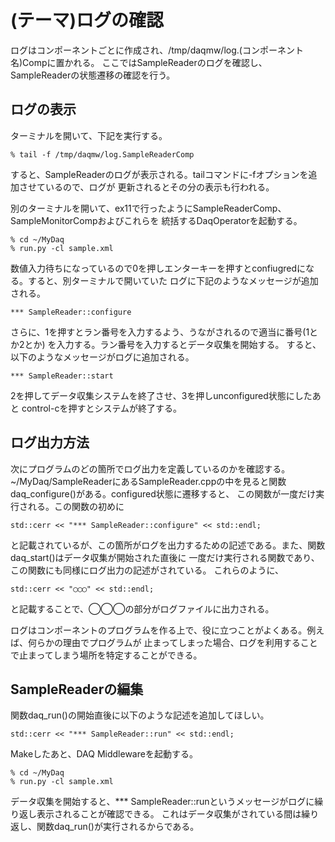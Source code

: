 (テーマ)ログの確認
====================================

ログはコンポーネントごとに作成され、/tmp/daqmw/log.(コンポーネント名)Compに置かれる。
ここではSampleReaderのログを確認し、SampleReaderの状態遷移の確認を行う。


ログの表示
--------------------------------
ターミナルを開いて、下記を実行する。

    % tail -f /tmp/daqmw/log.SampleReaderComp

すると、SampleReaderのログが表示される。tailコマンドに-fオプションを追加させているので、ログが
更新されるとその分の表示も行われる。

別のターミナルを開いて、ex11で行ったようにSampleReaderComp、SampleMonitorCompおよびこれらを
統括するDaqOperatorを起動する。

    % cd ~/MyDaq
    % run.py -cl sample.xml


数値入力待ちになっているので0を押しエンターキーを押すとconfiugredになる。すると、別ターミナルで開いていた
ログに下記のようなメッセージが追加される。

    *** SampleReader::configure

さらに、1を押すとラン番号を入力するよう、うながされるので適当に番号(1とか2とか)
を入力する。ラン番号を入力するとデータ収集を開始する。
すると、以下のようなメッセージがログに追加される。

    *** SampleReader::start

2を押してデータ収集システムを終了させ、3を押しunconfigured状態にしたあと control-cを押すとシステムが終了する。

ログ出力方法
--------------------------------
次にプログラムのどの箇所でログ出力を定義しているのかを確認する。
~/MyDaq/SampleReaderにあるSampleReader.cppの中を見ると関数daq_configure()がある。configured状態に遷移すると、
この関数が一度だけ実行される。この関数の初めに

    std::cerr << "*** SampleReader::configure" << std::endl;

と記載されているが、この箇所がログを出力するための記述である。また、関数daq_start()はデータ収集が開始された直後に
一度だけ実行される関数であり、この関数にも同様にログ出力の記述がされている。
これらのように、

    std::cerr << "◯◯◯" << std::endl;

と記載することで、◯◯◯の部分がログファイルに出力される。

ログはコンポーネントのプログラムを作る上で、役に立つことがよくある。例えば、何らかの理由でプログラムが
止まってしまった場合、ログを利用することで止まってしまう場所を特定することができる。


SampleReaderの編集
--------------------------------
関数daq_run()の開始直後に以下のような記述を追加してほしい。

    std::cerr << "*** SampleReader::run" << std::endl;

Makeしたあと、DAQ Middlewareを起動する。

    % cd ~/MyDaq
    % run.py -cl sample.xml

データ収集を開始すると、*** SampleReader::runというメッセージがログに繰り返し表示されることが確認できる。
これはデータ収集がされている間は繰り返し、関数daq_run()が実行されるからである。
